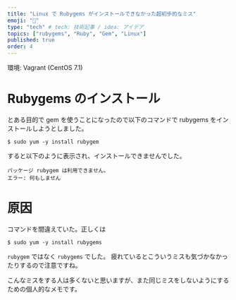 ```yaml
---
title: "Linux で Rubygems がインストールできなかった超初歩的なミス"
emoji: "🙌"
type: "tech" # tech: 技術記事 / idea: アイデア
topics: ["rubygems", "Ruby", "Gem", "Linux"]
published: true
order: 4
---
```


環境: Vagrant (CentOS 7.1)

# Rubygems のインストール
とある目的で gem を使うことになったので以下のコマンドで rubygems をインストールしようとしました。

`$ sudo yum -y install rubygem`

すると以下のように表示され、インストールできませんでした。

```
パッケージ rubygem は利用できません。
エラー: 何もしません
```

# 原因
コマンドを間違えていた。正しくは

`$ sudo yum -y install rubygems`

`rubygem` ではなく `rubygems` でした。
疲れているとこういうミスも気づかなかったりするので注意ですね。

こんなミスをする人は多くないと思いますが、また同じミスをしないようにするための個人的なメモです。
